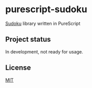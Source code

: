 # purescript-sudoku

[Sudoku](https://en.wikipedia.org/wiki/Sudoku) library written in PureScript

## Project status

In development, not ready for usage.

## License

[MIT](LICENSE)
